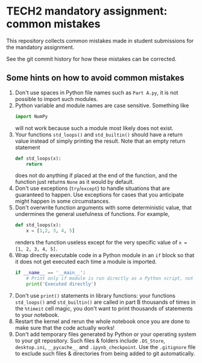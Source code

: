 # TECH2 mandatory assignment: common mistakes

This repository collects common mistakes made in student submissions 
for the mandatory assignment.

See the git commit history for how these mistakes can be corrected.

## Some hints on how to avoid common mistakes

1.  Don't use spaces in Python file names such as `Part A.py`, it is not possible to import such modules.
2.  Python variable and module names are case sensitive. Something like
    ```python
    import NumPy
    ```
    will not work because such a module most likely does not exist.
3.  Your functions `std_loops()` and `std_builtin()` should have a return value instead of simply printing the result.
    Note that an empty return statement
    ```python
    def std_loops(x):
        return
    ```
    does not do anything if placed at the end of the function, and the function just returns `None` as it would by default.
4.  Don't use exceptions (`try`/`except`) to handle situations that are guaranteed to happen. Use exceptions for cases that you anticipate might happen in some circumstances.
5.  Don't overwrite function arguments with some deterministic value, that undermines the general usefulness of functions. For example,
    ```python
    def std_loops(x):
        x = [1,2, 3, 4, 5]
    ```
    renders the function useless except for the very specific value of `x = [1, 2, 3, 4, 5]`.
6. Wrap directly executable code in a Python module in an `if` block so that it does not get executed each time a module is imported.
    ```python
    if __name__ == '__main__':
        # Print only if module is run directly as a Python script, not when imported
        print('Executed directly')
    ```
7.  Don't use `print()` statements in library functions: your functions `std_loops()` and `std_builtin()` are called in part B thousands of times in the `%timeit` cell magic, you don't want to print thousands of statements to your notebook. 
8.  Restart the kernel and rerun the whole notebook once you are done to make sure that the code actually works!
9.  Don't add temporary files generated by Python or your operating system to your git repository. Such files & folders include `.DS_Store`, `desktop.ini`, `__pycache__` and `.ipynb_checkpoint`. 
    Use the `.gitignore` file to exclude such files & directories from being added to git automatically.
